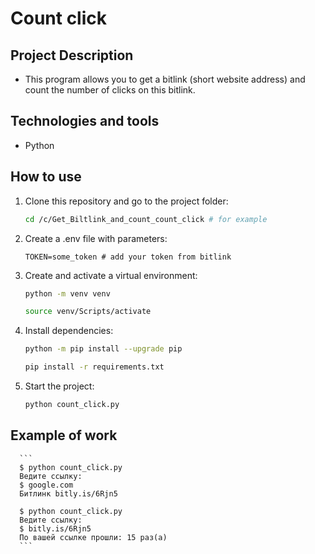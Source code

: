 # Count click

## Project Description
 - This program allows you to get a bitlink (short website address) and count the number of clicks on this bitlink.

## Technologies and tools
 - Python

## How to use
1. Clone this repository and go to the project folder:
   ```bash
   cd /c/Get_Biltlink_and_count_count_click # for example
   ```

2. Create a .env file with parameters:
   ```
   TOKEN=some_token # add your token from bitlink
   ```

3. Сreate and activate a virtual environment:
   ```bash
   python -m venv venv 
   
   source venv/Scripts/activate
   ```

4. Install dependencies:
   ```bash
   python -m pip install --upgrade pip

   pip install -r requirements.txt
   ```

5. Start the project:
   ```bash
   python count_click.py
   ```

## Example of work
    
      ```
      $ python count_click.py
      Ведите ссылку: 
      $ google.com
      Битлинк bitly.is/6Rjn5

      $ python count_click.py
      Ведите ссылку:
      $ bitly.is/6Rjn5
      По вашей ссылке прошли: 15 раз(а)
      ```


